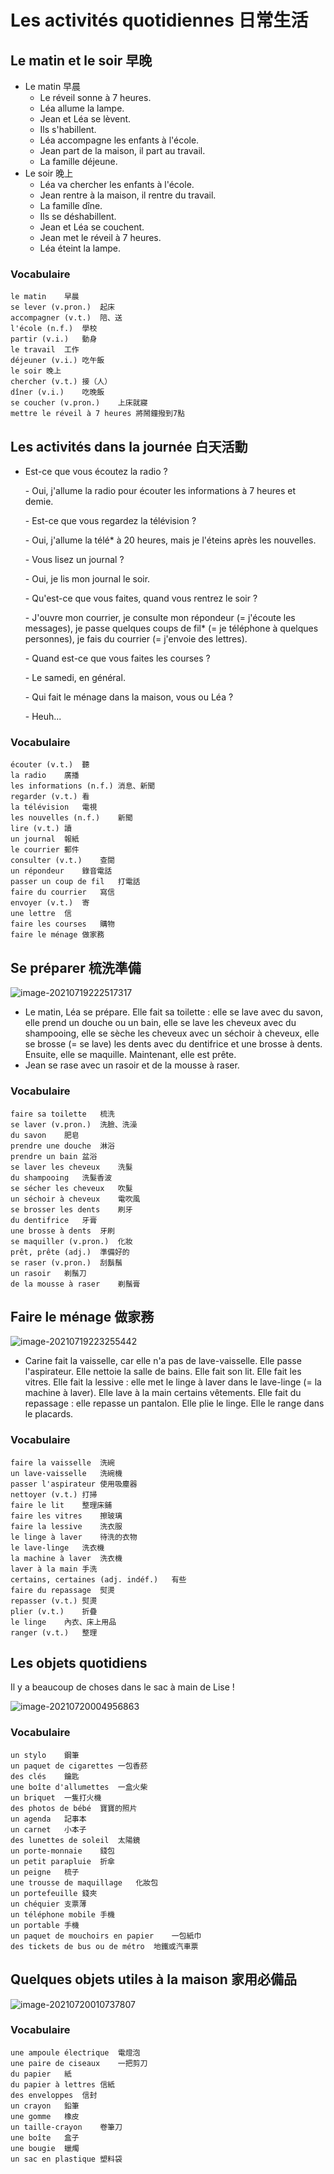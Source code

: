 # Les activités quotidiennes 日常生活

## Le matin et le soir 早晚

* Le matin 早晨
    * Le réveil sonne à 7 heures.
    * Léa allume la lampe.
    * Jean et Léa se lèvent.
    * Ils s'habillent.
    * Léa accompagne les enfants à l'école.
    * Jean part de la maison, il part au travail.
    * La famille déjeune.
* Le soir 晚上
    * Léa va chercher les enfants à l'école.
    * Jean rentre à la maison, il rentre du travail.
    * La famille dîne.
    * Ils se déshabillent.
    * Jean et Léa se couchent.
    * Jean met le réveil à 7 heures.
    * Léa éteint la lampe.

### Vocabulaire

```
le matin	早晨
se lever (v.pron.)	起床
accompagner (v.t.)	陪、送
l'école (n.f.)	學校
partir (v.i.)	動身
le travail	工作
déjeuner (v.i.)	吃午飯
le soir	晚上
chercher (v.t.)	接（人）
dîner (v.i.)	吃晚飯
se coucher (v.pron.)	上床就寢
mettre le réveil à 7 heures	將鬧鐘撥到7點
```

## Les activités dans la journée 白天活動

* Est-ce que vous écoutez la radio ?

    \- Oui, j'allume la radio pour écouter les informations à 7 heures et demie.

    \- Est-ce que vous regardez la télévision ?

    \- Oui, j'allume la télé\* à 20 heures, mais je l'éteins après les nouvelles.

    \- Vous lisez un journal ?

    \- Oui, je lis mon journal le soir.

    \- Qu'est-ce que vous faites, quand vous rentrez le soir ?

    \- J'ouvre mon courrier, je consulte mon répondeur (= j'écoute les messages), je passe quelques coups de fil\* (= je téléphone à quelques personnes), je fais du courrier (= j'envoie des lettres).

    \- Quand est-ce que vous faites les courses ?

    \- Le samedi, en général.

    \- Qui fait le ménage dans la maison, vous ou Léa ?

    \- Heuh...

### Vocabulaire

```
écouter (v.t.)	聽
la radio	廣播
les informations (n.f.)	消息、新聞
regarder (v.t.)	看
la télévision	電視
les nouvelles (n.f.)	新聞
lire (v.t.)	讀
un journal	報紙
le courrier	郵件
consulter (v.t.)	查閱
un répondeur	錄音電話
passer un coup de fil	打電話
faire du courrier	寫信
envoyer (v.t.)	寄
une lettre	信
faire les courses	購物
faire le ménage	做家務
```

## Se préparer 梳洗準備

![image-20210719222517317](../images/image-20210719222517317.png)

* Le matin, Léa se prépare. Elle fait sa toilette : elle se lave avec du savon, elle prend un douche ou un bain, elle se lave les cheveux avec du shampooing, elle se sèche les cheveux avec un séchoir à cheveux, elle se brosse (= se lave) les dents avec du dentifrice et une brosse à dents. Ensuite, elle se maquille. Maintenant, elle est prête.
* Jean se rase avec un rasoir et de la mousse à raser.

### Vocabulaire

```
faire sa toilette	梳洗
se laver (v.pron.)	洗臉、洗澡
du savon	肥皂
prendre une douche	淋浴
prendre un bain	盆浴
se laver les cheveux	洗髮
du shampooing	洗髮香波
se sécher les cheveux	吹髮
un séchoir à cheveux	電吹風
se brosser les dents	刷牙
du dentifrice	牙膏
une brosse à dents	牙刷
se maquiller (v.pron.)	化妝
prêt, prête (adj.)	準備好的
se raser (v.pron.)	刮鬍鬚
un rasoir	剃鬚刀
de la mousse à raser	剃鬚膏
```

## Faire le ménage 做家務

![image-20210719223255442](../images/image-20210719223255442.png)

* Carine fait la vaisselle, car elle n'a pas de lave-vaisselle. Elle passe l'aspirateur. Elle nettoie la salle de bains. Elle fait son lit. Elle fait les vitres. Elle fait la lessive : elle met le linge à laver dans le lave-linge (= la machine à laver). Elle lave à la main certains vêtements. Elle fait du repassage : elle repasse un pantalon. Elle plie le linge. Elle le range dans le placards.

### Vocabulaire

```
faire la vaisselle	洗碗
un lave-vaisselle	洗碗機
passer l'aspirateur	使用吸塵器
nettoyer (v.t.)	打掃
faire le lit	整理床鋪
faire les vitres	擦玻璃
faire la lessive	洗衣服
le linge à laver	待洗的衣物
le lave-linge	洗衣機
la machine à laver	洗衣機
laver à la main	手洗
certains, certaines (adj. indéf.)	有些
faire du repassage	熨燙
repasser (v.t.)	熨燙
plier (v.t.)	折疊
le linge	內衣、床上用品
ranger (v.t.)	整理
```

## Les objets quotidiens

Il y a beaucoup de choses dans le sac à main de Lise !

![image-20210720004956863](../images/image-20210720004956863.png)

### Vocabulaire

```
un stylo	鋼筆
un paquet de cigarettes	一包香菸
des clés	鑰匙
une boîte d'allumettes	一盒火柴
un briquet	一隻打火機
des photos de bébé	寶寶的照片
un agenda	記事本
un carnet	小本子
des lunettes de soleil	太陽鏡
un porte-monnaie	錢包
un petit parapluie	折傘
un peigne	梳子
une trousse de maquillage	化妝包
un portefeuille	錢夾
un chéquier	支票薄
un téléphone mobile	手機
un portable	手機
un paquet de mouchoirs en papier	一包紙巾
des tickets de bus ou de métro	地鐵或汽車票
```

## Quelques objets utiles à la maison 家用必備品

![image-20210720010737807](../images/image-20210720010737807.png)

### Vocabulaire

```
une ampoule électrique	電燈泡
une paire de ciseaux	一把剪刀
du papier	紙
du papier à lettres	信紙
des enveloppes	信封
un crayon	鉛筆
une gomme	橡皮
un taille-crayon	卷筆刀
une boîte	盒子
une bougie	蠟燭
un sac en plastique	塑料袋
```

